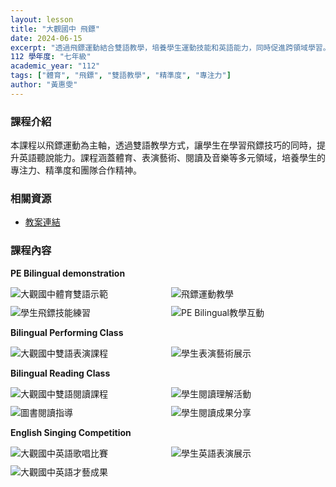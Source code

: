 ```yaml
---
layout: lesson
title: "大觀國中 飛鏢"
date: 2024-06-15
excerpt: "透過飛鏢運動結合雙語教學，培養學生運動技能和英語能力，同時促進跨領域學習。"
112 學年度: "七年級"
academic_year: "112"
tags: ["體育", "飛鏢", "雙語教學", "精準度", "專注力"]
author: "黃惠雯"
---
```


### 課程介紹

本課程以飛鏢運動為主軸，透過雙語教學方式，讓學生在學習飛鏢技巧的同時，提升英語聽說能力。課程涵蓋體育、表演藝術、閱讀及音樂等多元領域，培養學生的專注力、精準度和團隊合作精神。

### 相關資源

* [教案連結](https://drive.google.com/file/d/1dNWcwFFhIkAEtZgGWVc2hPe0kXdTGQVD/view?usp=sharing)

### 課程內容

**PE Bilingual demonstration**

<div style="display: flex; flex-direction: row; flex-wrap: wrap; gap: 10px; margin-bottom: 10px;">
    <img src="{{ '/assets/images/lessons/112/大觀國中/大觀國中1.jpg' | relative_url }}" alt="大觀國中體育雙語示範" style="flex: 1; min-width: 48%; object-fit: cover;">
    <img src="{{ '/assets/images/lessons/112/大觀國中/大觀國中2.jpg' | relative_url }}" alt="飛鏢運動教學" style="flex: 1; min-width: 48%; object-fit: cover;">
</div>

<div style="display: flex; flex-direction: row; flex-wrap: wrap; gap: 10px; margin-bottom: 10px;">
    <img src="{{ '/assets/images/lessons/112/大觀國中/大觀國中3.jpg' | relative_url }}" alt="學生飛鏢技能練習" style="flex: 1; min-width: 48%; object-fit: cover;">
    <img src="{{ '/assets/images/lessons/112/大觀國中/大觀國中4.png' | relative_url }}" alt="PE Bilingual教學互動" style="flex: 1; min-width: 48%; object-fit: cover;">
</div>

**Bilingual Performing Class**

<div style="display: flex; flex-direction: row; flex-wrap: wrap; gap: 10px; margin-bottom: 10px;">
    <img src="{{ '/assets/images/lessons/112/大觀國中/大觀國中5.png' | relative_url }}" alt="大觀國中雙語表演課程" style="flex: 1; min-width: 48%; object-fit: cover;">
    <img src="{{ '/assets/images/lessons/112/大觀國中/大觀國中6.jpg' | relative_url }}" alt="學生表演藝術展示" style="flex: 1; min-width: 48%; object-fit: cover;">
</div>

**Bilingual Reading Class**

<div style="display: flex; flex-direction: row; flex-wrap: wrap; gap: 10px; margin-bottom: 10px;">
    <img src="{{ '/assets/images/lessons/112/大觀國中/大觀國中7.jpg' | relative_url }}" alt="大觀國中雙語閱讀課程" style="flex: 1; min-width: 48%; object-fit: cover;">
    <img src="{{ '/assets/images/lessons/112/大觀國中/大觀國中8.jpg' | relative_url }}" alt="學生閱讀理解活動" style="flex: 1; min-width: 48%; object-fit: cover;">
</div>

<div style="display: flex; flex-direction: row; flex-wrap: wrap; gap: 10px; margin-bottom: 10px;">
    <img src="{{ '/assets/images/lessons/112/大觀國中/大觀國中9.jpg' | relative_url }}" alt="圖書閱讀指導" style="flex: 1; min-width: 48%; object-fit: cover;">
    <img src="{{ '/assets/images/lessons/112/大觀國中/大觀國中10.jpg' | relative_url }}" alt="學生閱讀成果分享" style="flex: 1; min-width: 48%; object-fit: cover;">
</div>

**English Singing Competition**

<div style="display: flex; flex-direction: row; flex-wrap: wrap; gap: 10px; margin-bottom: 10px;">
    <img src="{{ '/assets/images/lessons/112/大觀國中/大觀國中11.jpg' | relative_url }}" alt="大觀國中英語歌唱比賽" style="flex: 1; min-width: 48%; object-fit: cover;">
    <img src="{{ '/assets/images/lessons/112/大觀國中/大觀國中12.jpg' | relative_url }}" alt="學生英語表演展示" style="flex: 1; min-width: 48%; object-fit: cover;">
</div>

<div style="margin-bottom: 10px;">
    <img src="{{ '/assets/images/lessons/112/大觀國中/LINE_ALBUM_公開授課_240515_2.jpg' | relative_url }}" alt="大觀國中英語才藝成果" style="flex: 1; min-width: 48%; object-fit: cover;">
</div>


